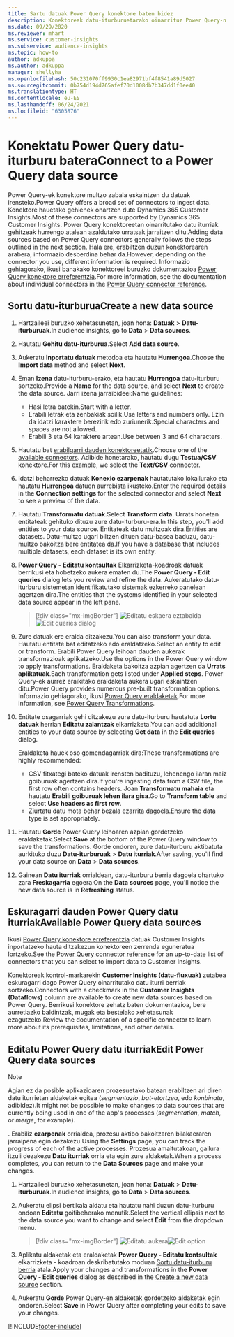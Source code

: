 ```yaml
---
title: Sartu datuak Power Query konektore baten bidez
description: Konektoreak datu-iturburuetarako oinarrituz Power Query-n.
ms.date: 09/29/2020
ms.reviewer: mhart
ms.service: customer-insights
ms.subservice: audience-insights
ms.topic: how-to
author: adkuppa
ms.author: adkuppa
manager: shellyha
ms.openlocfilehash: 50c231070ff9930c1ea82971bf4f8541a89d5027
ms.sourcegitcommit: 0b754d194d765afef70d1008db7b347dd1f0ee40
ms.translationtype: HT
ms.contentlocale: eu-ES
ms.lasthandoff: 06/24/2021
ms.locfileid: "6305876"
---
```

# <a name="connect-to-a-power-query-data-source"></a><span data-ttu-id="9eef1-103">Konektatu Power Query datu-iturburu batera</span><span class="sxs-lookup"><span data-stu-id="9eef1-103">Connect to a Power Query data source</span></span>

<span data-ttu-id="9eef1-104">Power Query-ek konektore multzo zabala eskaintzen du datuak irensteko.</span><span class="sxs-lookup"><span data-stu-id="9eef1-104">Power Query offers a broad set of connectors to ingest data.</span></span> <span data-ttu-id="9eef1-105">Konektore hauetako gehienek onartzen dute Dynamics 365 Customer Insights.</span><span class="sxs-lookup"><span data-stu-id="9eef1-105">Most of these connectors are supported by Dynamics 365 Customer Insights.</span></span> <span data-ttu-id="9eef1-106">Power Query konektoreetan oinarritutako datu iturriak gehitzeak hurrengo atalean azaldutako urratsak jarraitzen ditu.</span><span class="sxs-lookup"><span data-stu-id="9eef1-106">Adding data sources based on Power Query connectors generally follows the steps outlined in the next section.</span></span> <span data-ttu-id="9eef1-107">Hala ere, erabiltzen duzun konektorearen arabera, informazio desberdina behar da.</span><span class="sxs-lookup"><span data-stu-id="9eef1-107">However, depending on the connector you use, different information is required.</span></span> <span data-ttu-id="9eef1-108">Informazio gehiagorako, ikusi banakako konektoreei buruzko dokumentazioa [Power Query konektore erreferentzia](/power-query/connectors/).</span><span class="sxs-lookup"><span data-stu-id="9eef1-108">For more information, see the documentation about individual connectors in the [Power Query connector reference](/power-query/connectors/).</span></span>

## <a name="create-a-new-data-source"></a><span data-ttu-id="9eef1-109">Sortu datu-iturburua</span><span class="sxs-lookup"><span data-stu-id="9eef1-109">Create a new data source</span></span>

1. <span data-ttu-id="9eef1-110">Hartzaileei buruzko xehetasunetan, joan hona: **Datuak** > **Datu-iturburuak**.</span><span class="sxs-lookup"><span data-stu-id="9eef1-110">In audience insights, go to **Data** > **Data sources**.</span></span>

1. <span data-ttu-id="9eef1-111">Hautatu **Gehitu datu-iturburua**.</span><span class="sxs-lookup"><span data-stu-id="9eef1-111">Select **Add data source**.</span></span>

1. <span data-ttu-id="9eef1-112">Aukeratu **Inportatu datuak** metodoa eta hautatu **Hurrengoa**.</span><span class="sxs-lookup"><span data-stu-id="9eef1-112">Choose the **Import data** method and select **Next**.</span></span>

1. <span data-ttu-id="9eef1-113">Eman **Izena** datu-iturburu-erako, eta hautatu **Hurrengoa** datu-iturburu sortzeko.</span><span class="sxs-lookup"><span data-stu-id="9eef1-113">Provide a **Name** for the data source, and select **Next** to create the data source.</span></span> <span data-ttu-id="9eef1-114">Jarri izena jarraibideei:</span><span class="sxs-lookup"><span data-stu-id="9eef1-114">Name guidelines:</span></span> 
   - <span data-ttu-id="9eef1-115">Hasi letra batekin.</span><span class="sxs-lookup"><span data-stu-id="9eef1-115">Start with a letter.</span></span>
   - <span data-ttu-id="9eef1-116">Erabili letrak eta zenbakiak soilik.</span><span class="sxs-lookup"><span data-stu-id="9eef1-116">Use letters and numbers only.</span></span> <span data-ttu-id="9eef1-117">Ezin da idatzi karaktere berezirik edo zuriunerik.</span><span class="sxs-lookup"><span data-stu-id="9eef1-117">Special characters and spaces are not allowed.</span></span>
   - <span data-ttu-id="9eef1-118">Erabili 3 eta 64 karaktere artean.</span><span class="sxs-lookup"><span data-stu-id="9eef1-118">Use between 3 and 64 characters.</span></span>

1. <span data-ttu-id="9eef1-119">Hautatu bat [erabilgarri dauden konektoreetatik](#available-power-query-data-sources).</span><span class="sxs-lookup"><span data-stu-id="9eef1-119">Choose one of the [available connectors](#available-power-query-data-sources).</span></span> <span data-ttu-id="9eef1-120">Adibide honetarako, hautatu dugu **Testua/CSV** konektore.</span><span class="sxs-lookup"><span data-stu-id="9eef1-120">For this example, we select the **Text/CSV** connector.</span></span>

1. <span data-ttu-id="9eef1-121">Idatzi beharrezko datuak **Konexio ezarpenak** hautatutako lokailurako eta hautatu **Hurrengoa** datuen aurrebista ikusteko.</span><span class="sxs-lookup"><span data-stu-id="9eef1-121">Enter the required details in the **Connection settings** for the selected connector and select **Next** to see a preview of the data.</span></span>

1. <span data-ttu-id="9eef1-122">Hautatu **Transformatu datuak**.</span><span class="sxs-lookup"><span data-stu-id="9eef1-122">Select **Transform data**.</span></span> <span data-ttu-id="9eef1-123">Urrats honetan entitateak gehituko dituzu zure datu-iturburu-era.</span><span class="sxs-lookup"><span data-stu-id="9eef1-123">In this step, you'll add entities to your data source.</span></span> <span data-ttu-id="9eef1-124">Entitateak datu multzoak dira.</span><span class="sxs-lookup"><span data-stu-id="9eef1-124">Entities are datasets.</span></span> <span data-ttu-id="9eef1-125">Datu-multzo ugari biltzen dituen datu-basea baduzu, datu-multzo bakoitza bere entitatea da.</span><span class="sxs-lookup"><span data-stu-id="9eef1-125">If you have a database that includes multiple datasets, each dataset is its own entity.</span></span>

1. <span data-ttu-id="9eef1-126">**Power Query - Editatu kontsultak** Elkarrizketa-koadroak datuak berrikusi eta hobetzeko aukera ematen du.</span><span class="sxs-lookup"><span data-stu-id="9eef1-126">The **Power Query - Edit queries** dialog lets you review and refine the data.</span></span> <span data-ttu-id="9eef1-127">Aukeratutako datu-iturburu sistemetan identifikatutako sistemak ezkerreko panelean agertzen dira.</span><span class="sxs-lookup"><span data-stu-id="9eef1-127">The entities that the systems identified in your selected data source appear in the left pane.</span></span>

   > [!div class="mx-imgBorder"]
   > <span data-ttu-id="9eef1-128">![Editatu eskaera eztabaida](media/data-manager-configure-edit-queries.png "Editatu eskaera eztabaida")</span><span class="sxs-lookup"><span data-stu-id="9eef1-128">![Edit queries dialog](media/data-manager-configure-edit-queries.png "Edit queries dialog")</span></span>

1. <span data-ttu-id="9eef1-129">Zure datuak ere eralda ditzakezu.</span><span class="sxs-lookup"><span data-stu-id="9eef1-129">You can also transform your data.</span></span> <span data-ttu-id="9eef1-130">Hautatu entitate bat editatzeko edo eraldatzeko.</span><span class="sxs-lookup"><span data-stu-id="9eef1-130">Select an entity to edit or transform.</span></span> <span data-ttu-id="9eef1-131">Erabili Power Query leihoan dauden aukerak transformazioak aplikatzeko.</span><span class="sxs-lookup"><span data-stu-id="9eef1-131">Use the options in the Power Query window to apply transformations.</span></span> <span data-ttu-id="9eef1-132">Eraldaketa bakoitza azpian agertzen da **Urrats aplikatuak**.</span><span class="sxs-lookup"><span data-stu-id="9eef1-132">Each transformation gets listed under **Applied steps**.</span></span> <span data-ttu-id="9eef1-133">Power Query-ek aurrez eraikitako eraldaketa aukera ugari eskaintzen ditu.</span><span class="sxs-lookup"><span data-stu-id="9eef1-133">Power Query provides numerous pre-built transformation options.</span></span> <span data-ttu-id="9eef1-134">Informazio gehiagorako, ikusi [Power Query eraldaketak](/power-query/power-query-what-is-power-query#transformations).</span><span class="sxs-lookup"><span data-stu-id="9eef1-134">For more information, see [Power Query Transformations](/power-query/power-query-what-is-power-query#transformations).</span></span>

1. <span data-ttu-id="9eef1-135">Entitate osagarriak gehi ditzakezu zure datu-iturburu hautatuta **Lortu datuak** herrian **Editatu zalantzak** elkarrizketa.</span><span class="sxs-lookup"><span data-stu-id="9eef1-135">You can add additional entities to your data source by selecting **Get data** in the **Edit queries** dialog.</span></span>

   <span data-ttu-id="9eef1-136">Eraldaketa hauek oso gomendagarriak dira:</span><span class="sxs-lookup"><span data-stu-id="9eef1-136">These transformations are highly recommended:</span></span>

   - <span data-ttu-id="9eef1-137">CSV fitxategi bateko datuak irensten badituzu, lehenengo ilaran maiz goiburuak agertzen dira.</span><span class="sxs-lookup"><span data-stu-id="9eef1-137">If you're ingesting data from a CSV file, the first row often contains headers.</span></span> <span data-ttu-id="9eef1-138">Joan **Transformatu mahaia** eta hautatu **Erabili goiburuak lehen ilara gisa**.</span><span class="sxs-lookup"><span data-stu-id="9eef1-138">Go to **Transform table** and select **Use headers as first row**.</span></span>
   - <span data-ttu-id="9eef1-139">Ziurtatu datu mota behar bezala ezarrita dagoela.</span><span class="sxs-lookup"><span data-stu-id="9eef1-139">Ensure the data type is set appropriately.</span></span>

1. <span data-ttu-id="9eef1-140">Hautatu **Gorde** Power Query leihoaren azpian gordetzeko eraldaketak.</span><span class="sxs-lookup"><span data-stu-id="9eef1-140">Select **Save** at the bottom of the Power Query window to save the transformations.</span></span> <span data-ttu-id="9eef1-141">Gorde ondoren, zure datu-iturburu aktibatuta aurkituko duzu **Datu-iturburuak** > **Datu iturriak**.</span><span class="sxs-lookup"><span data-stu-id="9eef1-141">After saving, you'll find your data source on **Data** > **Data sources**.</span></span>

1. <span data-ttu-id="9eef1-142">Gainean **Datu iturriak** orrialdean, datu-iturburu berria dagoela ohartuko zara **Freskagarria** egoera.</span><span class="sxs-lookup"><span data-stu-id="9eef1-142">On the **Data sources** page, you'll notice the new data source is in **Refreshing** status.</span></span>

## <a name="available-power-query-data-sources"></a><span data-ttu-id="9eef1-143">Eskuragarri dauden Power Query datu iturriak</span><span class="sxs-lookup"><span data-stu-id="9eef1-143">Available Power Query data sources</span></span>

<span data-ttu-id="9eef1-144">Ikusi [Power Query konektore erreferentzia](/power-query/connectors/) datuak Customer Insights inportatzeko hauta ditzakezun konektoreen zerrenda eguneratua lortzeko.</span><span class="sxs-lookup"><span data-stu-id="9eef1-144">See the [Power Query connector reference](/power-query/connectors/) for an up-to-date list of connectors that you can select to import data to Customer Insights.</span></span> 

<span data-ttu-id="9eef1-145">Konektoreak kontrol-markarekin **Customer Insights (datu-fluxuak)** zutabea eskuragarri dago Power Query oinarritutako datu iturri berriak sortzeko.</span><span class="sxs-lookup"><span data-stu-id="9eef1-145">Connectors with a checkmark in the **Customer Insights (Dataflows)** column are available to create new data sources based on Power Query.</span></span> <span data-ttu-id="9eef1-146">Berrikusi konektore zehatz baten dokumentazioa, bere aurretiazko baldintzak, mugak eta bestelako xehetasunak ezagutzeko.</span><span class="sxs-lookup"><span data-stu-id="9eef1-146">Review the documentation of a specific connector to learn more about its prerequisites, limitations, and other details.</span></span>

## <a name="edit-power-query-data-sources"></a><span data-ttu-id="9eef1-147">Editatu Power Query datu iturriak</span><span class="sxs-lookup"><span data-stu-id="9eef1-147">Edit Power Query data sources</span></span>

> [!NOTE]
> <span data-ttu-id="9eef1-148">Agian ez da posible aplikazioaren prozesuetako batean erabiltzen ari diren datu iturrietan aldaketak egitea (*segmentazio*, *bat-etortzea*, edo *konbinatu*, adibidez).</span><span class="sxs-lookup"><span data-stu-id="9eef1-148">It might not be possible to make changes to data sources that are currently being used in one of the app's processes (*segmentation*, *match*, or *merge*, for example).</span></span> 
>
> <span data-ttu-id="9eef1-149">. Erabiliz **ezarpenak** orrialdea, prozesu aktibo bakoitzaren bilakaeraren jarraipena egin dezakezu.</span><span class="sxs-lookup"><span data-stu-id="9eef1-149">Using the **Settings** page, you can track the progress of each of the active processes.</span></span> <span data-ttu-id="9eef1-150">Prozesua amaitutakoan, gailura itzuli dezakezu **Datu iturriak** orria eta egin zure aldaketak.</span><span class="sxs-lookup"><span data-stu-id="9eef1-150">When a process completes, you can return to the **Data Sources** page and make your changes.</span></span>

1. <span data-ttu-id="9eef1-151">Hartzaileei buruzko xehetasunetan, joan hona: **Datuak** > **Datu-iturburuak**.</span><span class="sxs-lookup"><span data-stu-id="9eef1-151">In audience insights, go to **Data** > **Data sources**.</span></span>

2. <span data-ttu-id="9eef1-152">Aukeratu elipsi bertikala aldatu eta hautatu nahi duzun datu-iturburu ondoan **Editatu** goitibeherako menutik.</span><span class="sxs-lookup"><span data-stu-id="9eef1-152">Select the vertical ellipsis next to the data source you want to change and select **Edit** from the dropdown menu.</span></span>

   > [!div class="mx-imgBorder"]
   > <span data-ttu-id="9eef1-153">![Editatu aukera](media/edit-option-data-sources.png "Editatu aukera")</span><span class="sxs-lookup"><span data-stu-id="9eef1-153">![Edit option](media/edit-option-data-sources.png "Edit option")</span></span>

3. <span data-ttu-id="9eef1-154">Aplikatu aldaketak eta eraldaketak **Power Query - Editatu kontsultak** elkarrizketa - koadroan deskribatutako moduan [Sortu datu-iturburu berria](#create-a-new-data-source) atala.</span><span class="sxs-lookup"><span data-stu-id="9eef1-154">Apply your changes and transformations in the **Power Query - Edit queries** dialog as described in the [Create a new data source](#create-a-new-data-source) section.</span></span>

4. <span data-ttu-id="9eef1-155">Aukeratu **Gorde** Power Query-en aldaketak gordetzeko aldaketak egin ondoren.</span><span class="sxs-lookup"><span data-stu-id="9eef1-155">Select **Save** in Power Query after completing your edits to save your changes.</span></span>


[!INCLUDE[footer-include](../includes/footer-banner.md)]